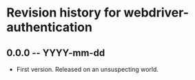 # Revision history for webdriver-authentication

## 0.0.0  -- YYYY-mm-dd

* First version. Released on an unsuspecting world.
